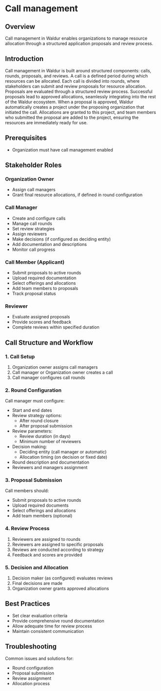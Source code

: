# Call management

## Overview

Call management in Waldur enables organizations to manage resource allocation through a structured application proposals and review process.

## Introduction

Call management in Waldur is built around structured components: calls, rounds, proposals, and reviews. A call is a defined period during which resources can be allocated. Each call is divided into rounds, where stakeholders can submit and review proposals for resource allocation. Proposals are evaluated through a structured review process. Successful proposals lead to approved allocations, seamlessly integrating into the rest of the Waldur ecosystem. When a proposal is approved, Waldur automatically creates a project under the proposing organization that initiated the call. Allocations are granted to this project, and team members who submitted the proposal are added to the project, ensuring the resources are immediately ready for use.

## Prerequisites

- Organization must have call management enabled

## Stakeholder Roles

### Organization Owner

- Assign call managers
- Grant final resource allocations, if defined in round configuration

### Call Manager

- Create and configure calls
- Manage call rounds
- Set review strategies
- Assign reviewers
- Make decisions (if configured as deciding entity)
- Add documentation and descriptions
- Monitor call progress

### Call Member (Applicant)

- Submit proposals to active rounds
- Upload required documentation
- Select offerings and allocations
- Add team members to proposals
- Track proposal status

### Reviewer

- Evaluate assigned proposals
- Provide scores and feedback
- Complete reviews within specified duration

## Call Structure and Workflow

### 1. Call Setup

1. Organization owner assigns call managers
2. Call manager or Organization owner creates a call
3. Call manager configures call rounds

### 2. Round Configuration

Call manager must configure:
- Start and end dates
- Review strategy options:
  - After round closure
  - After proposal submission
- Review parameters:
  - Review duration (in days)
  - Minimum number of reviewers
- Decision making:
  - Deciding entity (call manager or automatic)
  - Allocation timing (on decision or fixed date)
- Round description and documentation
- Reviewers and managers assignment

### 3. Proposal Submission

Call members should:
- Submit proposals to active rounds
- Upload required documents
- Select offerings and allocations
- Add team members (optional)

### 4. Review Process

1. Reviewers are assigned to rounds
2. Reviewers are assigned to specific proposals
3. Reviews are conducted according to strategy
4. Feedback and scores are provided

### 5. Decision and Allocation

1. Decision maker (as configured) evaluates reviews
2. Final decisions are made
3. Organization owner grants approved allocations

## Best Practices

- Set clear evaluation criteria
- Provide comprehensive round documentation
- Allow adequate time for review process
- Maintain consistent communication

## Troubleshooting

Common issues and solutions for:
- Round configuration
- Proposal submission
- Review assignment
- Allocation process

